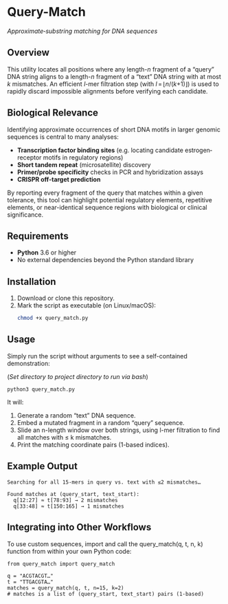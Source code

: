 # Query-Match

*Approximate‐substring matching for DNA sequences*

## Overview

This utility locates all positions where any length-*n* fragment of a “query” DNA string aligns to a length-*n* fragment of a “text” DNA string with at most *k* mismatches. An efficient *l*-mer filtration step (with *l* = ⌊*n*/(*k*+1)⌋) is used to rapidly discard impossible alignments before verifying each candidate.

## Biological Relevance

Identifying approximate occurrences of short DNA motifs in larger genomic sequences is central to many analyses: 
- **Transcription factor binding sites** (e.g. locating candidate estrogen‐receptor motifs in regulatory regions)  
- **Short tandem repeat** (microsatellite) discovery  
- **Primer/probe specificity** checks in PCR and hybridization assays  
- **CRISPR off-target prediction**  

By reporting every fragment of the query that matches within a given tolerance, this tool can highlight potential regulatory elements, repetitive elements, or near-identical sequence regions with biological or clinical significance.

## Requirements

- **Python** 3.6 or higher  
- No external dependencies beyond the Python standard library  

## Installation

1. Download or clone this repository.  
2. Mark the script as executable (on Linux/macOS):
   ```bash
   chmod +x query_match.py

## Usage
Simply run the script without arguments to see a self-contained demonstration:

(_Set directory to project directory to run via bash_)

    python3 query_match.py

It will:

1. Generate a random “text” DNA sequence.
2. Embed a mutated fragment in a random “query” sequence.
3. Slide an n-length window over both strings, using l-mer filtration to find all matches with ≤ k mismatches.
4. Print the matching coordinate pairs (1-based indices).

## Example Output

    Searching for all 15-mers in query vs. text with ≤2 mismatches…
    
    Found matches at (query_start, text_start):
      q[12:27] ≈ t[78:93] → 2 mismatches
      q[33:48] ≈ t[150:165] → 1 mismatches


## Integrating into Other Workflows

To use custom sequences, import and call the query_match(q, t, n, k) function from within your own Python code:

    from query_match import query_match
    
    q = "ACGTACGT…"
    t = "TTGACGTA…"
    matches = query_match(q, t, n=15, k=2)
    # matches is a list of (query_start, text_start) pairs (1-based)

